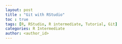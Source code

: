 ```yaml
---
layout: post
title : "Git with RStudio"
toc : true
tags: [R, RStudio, R intermediate, Tutorial, Git]
categories: R Intermediate
author: <author_id>
---
```


